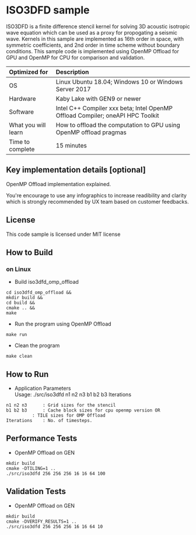 # ISO3DFD sample
ISO3DFD is a finite difference stencil kernel for solving 3D acoustic isotropic wave equation which can be used as a proxy for propogating a seismic wave. Kernels in this sample are implemented as 16th order in space, with symmetric coefficients, and 2nd order in time scheme without boundary conditions. This sample code is implemented using OpenMP Offload for GPU and OpenMP for CPU for comparison and validation.
  
| Optimized for                       | Description
|:---                               |:---
| OS                                | Linux Ubuntu 18.04; Windows 10 or Windows Server 2017
| Hardware                          | Kaby Lake with GEN9 or newer
| Software                          | Intel C++ Compiler xxx beta; Intel OpenMP Offload Compiler; oneAPI HPC Toolkit
| What you will learn               | How to offload the computation to GPU using OpenMP offload pragmas
| Time to complete                  | 15 minutes

  
## Key implementation details [optional]
OpenMP Offload implementation explained. 

You're encourage to use any infographics to increase readibility and clarity which is strongly recommended by UX team based on customer feedbacks. 

## License  
This code sample is licensed under MIT license 

## How to Build  

### on Linux  
   * Build iso3dfd_omp_offload  
    
    cd iso3dfd_omp_offload &&  
    mkdir build &&  
    cd build &&  
    cmake .. &&  
    make 

   * Run the program using OpenMP Offload 
    
    make run
   
   * Clean the program  
    
    make clean 

## How to Run  
   * Application Parameters   
	Usage: ./src/iso3dfd n1 n2 n3 b1 b2 b3 Iterations
	
	n1 n2 n3      : Grid sizes for the stencil
	b1 b2 b3      : Cache block sizes for cpu openmp version OR
		      : TILE sizes for OMP Offload
	Iterations    : No. of timesteps.


## Performance Tests
   * OpenMP Offload on GEN
	
    mkdir build
	cmake -DTILING=1 ..
	./src/iso3dfd 256 256 256 16 16 64 100  

## Validation Tests
   * OpenMP Offload on GEN
	
    mkdir build
	cmake -DVERIFY_RESULTS=1 ..
    ./src/iso3dfd 256 256 256 16 16 64 10
